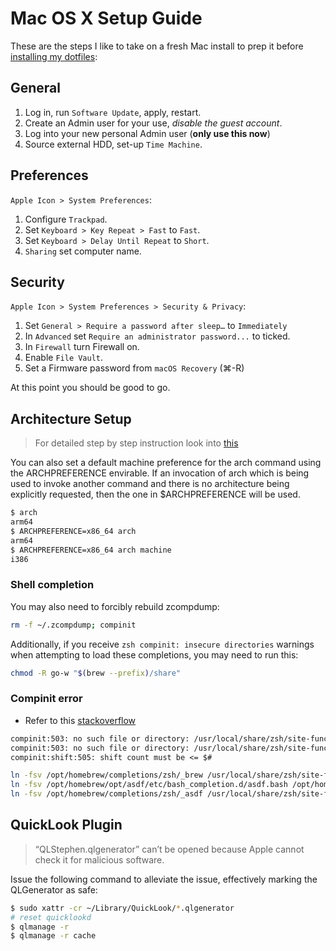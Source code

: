 # Mac OS X Setup Guide

These are the steps I like to take on a fresh Mac install to prep it before [installing my dotfiles](https://github.com/murshidazher/dotfiles-m1):

## General

1. Log in, run `Software Update`, apply, restart.
2. Create an Admin user for your use, *disable the guest account*.
3. Log into your new personal Admin user (**only use this now**)
4. Source external HDD, set-up `Time Machine`.

## Preferences

`Apple Icon > System Preferences`:

1. Configure `Trackpad`.
2. Set `Keyboard > Key Repeat > Fast` to `Fast`.
3. Set `Keyboard > Delay Until Repeat` to `Short`.
4. `Sharing` set computer name.

## Security

`Apple Icon > System Preferences > Security & Privacy`:

1. Set `General > Require a password after sleep…` to `Immediately`
2. In `Advanced` set `Require an administrator password...` to ticked.
3. In `Firewall` turn Firewall on.
4. Enable `File Vault`.
5. Set a Firmware password from `macOS Recovery` (⌘-R)

At this point you should be good to go.

## Architecture Setup

> For detailed step by step instruction look into [this](https://cpufun.substack.com/p/setting-up-the-apple-m1-for-native)

You can also set a default machine preference for the arch command using the ARCHPREFERENCE envirable. If an invocation of arch which is being used to invoke another command and there is no architecture being explicitly requested, then the one in $ARCHPREFERENCE will be used.

```sh
$ arch
arm64
$ ARCHPREFERENCE=x86_64 arch   
arm64
$ ARCHPREFERENCE=x86_64 arch machine
i386
```

### Shell completion

You may also need to forcibly rebuild zcompdump:

```sh
rm -f ~/.zcompdump; compinit
```

Additionally, if you receive `zsh compinit: insecure directories` warnings when attempting to load these completions, you may need to run this:

```sh
chmod -R go-w "$(brew --prefix)/share"
```  

### Compinit error

- Refer to this [stackoverflow](https://stackoverflow.com/questions/65747286/zsh-problem-compinit503-no-such-file-or-directory-usr-local-share-zsh-site)

```txt
compinit:503: no such file or directory: /usr/local/share/zsh/site-functions/_asdf
compinit:503: no such file or directory: /usr/local/share/zsh/site-functions/_brew
compinit:shift:505: shift count must be <= $#
```

```sh
ln -fsv /opt/homebrew/completions/zsh/_brew /usr/local/share/zsh/site-functions/_brew
ln -fsv /opt/homebrew/opt/asdf/etc/bash_completion.d/asdf.bash /opt/homebrew/completions/zsh/_asdf
ln -fsv /opt/homebrew/completions/zsh/_asdf /usr/local/share/zsh/site-functions/_asdf
```

## QuickLook Plugin

> “QLStephen.qlgenerator” can’t be opened because Apple cannot check it for malicious software.

Issue the following command to alleviate the issue, effectively marking the QLGenerator as safe:

```sh
$ sudo xattr -cr ~/Library/QuickLook/*.qlgenerator
# reset quicklookd
$ qlmanage -r
$ qlmanage -r cache
```

